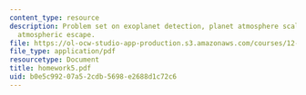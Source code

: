 ```yaml
---
content_type: resource
description: Problem set on exoplanet detection, planet atmosphere scale height, and
  atmospheric escape.
file: https://ol-ocw-studio-app-production.s3.amazonaws.com/courses/12-425-extrasolar-planets-physics-and-detection-techniques-fall-2007/b0e5c99207a52cdb5698e2688d1c72c6_homework5.pdf
file_type: application/pdf
resourcetype: Document
title: homework5.pdf
uid: b0e5c992-07a5-2cdb-5698-e2688d1c72c6
---
```

